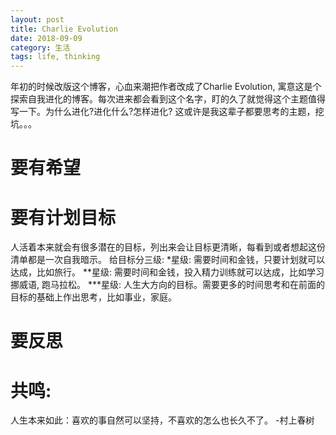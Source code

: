 ```yaml
---
layout: post
title: Charlie Evolution
date: 2018-09-09
category: 生活
tags: life, thinking
---
```

年初的时候改版这个博客，心血来潮把作者改成了Charlie Evolution, 寓意这是个探索自我进化的博客。每次进来都会看到这个名字，盯的久了就觉得这个主题值得写一下。为什么进化?进化什么?怎样进化? 这或许是我这辈子都要思考的主题，挖坑。。。

# 要有希望

# 要有计划目标
人活着本来就会有很多潜在的目标，列出来会让目标更清晰，每看到或者想起这份清单都是一次自我暗示。 
给目标分三级:
*星级: 需要时间和金钱，只要计划就可以达成，比如旅行。
**星级: 需要时间和金钱，投入精力训练就可以达成，比如学习挪威语, 跑马拉松。
***星级: 人生大方向的目标。需要更多的时间思考和在前面的目标的基础上作出思考，比如事业，家庭。

# 要反思



# 共鸣:
人生本来如此：喜欢的事自然可以坚持，不喜欢的怎么也长久不了。 -村上春树